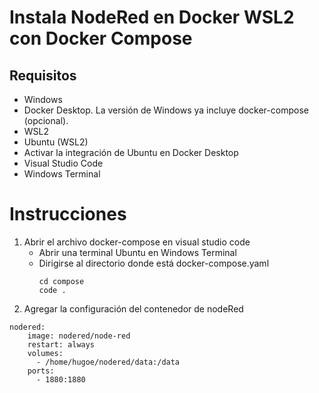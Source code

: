# Instala NodeRed en Docker WSL2 con Docker Compose

## Requisitos

- Windows
- Docker Desktop. La versión de Windows ya incluye docker-compose (opcional).
- WSL2
- Ubuntu (WSL2)
- Activar la integración de Ubuntu en Docker Desktop
- Visual Studio Code
- Windows Terminal

# Instrucciones

1. Abrir el archivo docker-compose en visual studio code
    - Abrir una terminal Ubuntu en Windows Terminal
    - Dirigirse al directorio donde está docker-compose.yaml
        ```
        cd compose
        code .
        ```
2. Agregar la configuración del contenedor de nodeRed
```
nodered:
    image: nodered/node-red
    restart: always
    volumes:
      - /home/hugoe/nodered/data:/data
    ports:
      - 1880:1880
```
